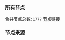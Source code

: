 ### 所有节点
合并节点总数: `1777`
[节点链接](https://raw.githubusercontent.com/rzhy1/11/master/sub/sub_merge_base64.txt)

### 节点来源
